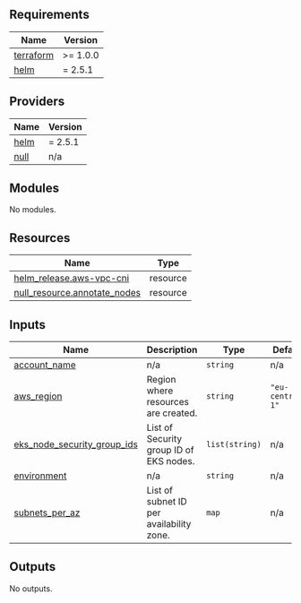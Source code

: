<!-- BEGIN_TF_DOCS -->
## Requirements

| Name | Version |
|------|---------|
| <a name="requirement_terraform"></a> [terraform](#requirement\_terraform) | >= 1.0.0 |
| <a name="requirement_helm"></a> [helm](#requirement\_helm) | = 2.5.1 |

## Providers

| Name | Version |
|------|---------|
| <a name="provider_helm"></a> [helm](#provider\_helm) | = 2.5.1 |
| <a name="provider_null"></a> [null](#provider\_null) | n/a |

## Modules

No modules.

## Resources

| Name | Type |
|------|------|
| [helm_release.aws-vpc-cni](https://registry.terraform.io/providers/hashicorp/helm/2.5.1/docs/resources/release) | resource |
| [null_resource.annotate_nodes](https://registry.terraform.io/providers/hashicorp/null/latest/docs/resources/resource) | resource |

## Inputs

| Name | Description | Type | Default | Required |
|------|-------------|------|---------|:--------:|
| <a name="input_account_name"></a> [account\_name](#input\_account\_name) | n/a | `string` | n/a | yes |
| <a name="input_aws_region"></a> [aws\_region](#input\_aws\_region) | Region where resources are created. | `string` | `"eu-central-1"` | no |
| <a name="input_eks_node_security_group_ids"></a> [eks\_node\_security\_group\_ids](#input\_eks\_node\_security\_group\_ids) | List of Security group ID of EKS nodes. | `list(string)` | n/a | yes |
| <a name="input_environment"></a> [environment](#input\_environment) | n/a | `string` | n/a | yes |
| <a name="input_subnets_per_az"></a> [subnets\_per\_az](#input\_subnets\_per\_az) | List of subnet ID per availability zone. | `map` | n/a | yes |

## Outputs

No outputs.
<!-- END_TF_DOCS -->